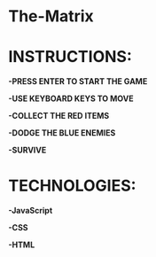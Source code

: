 # The-Matrix

# INSTRUCTIONS: 

**-PRESS ENTER TO START THE GAME**

**-USE KEYBOARD KEYS TO MOVE**

**-COLLECT THE RED ITEMS**

**-DODGE THE BLUE ENEMIES**

**-SURVIVE**


# TECHNOLOGIES:

**-JavaScript**

**-CSS**

**-HTML**